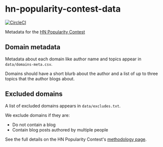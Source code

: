 # hn-popularity-contest-data

[![CircleCI](https://dl.circleci.com/status-badge/img/gh/mtlynch/hn-popularity-contest-data/tree/master.svg?style=svg)](https://dl.circleci.com/status-badge/redirect/gh/mtlynch/hn-popularity-contest-data/tree/master)

Metadata for the [HN Popularity Contest](https://refactoringenglish.com/tools/hn-popularity/)

## Domain metadata

Metadata about each domain like author name and topics appear in `data/domains-meta.csv`.

Domains should have a short blurb about the author and a list of up to three topics that the author blogs about.

## Excluded domains

A list of excluded domains appears in `data/excludes.txt`.

We exclude domains if they are:

- Do not contain a blog
- Contain blog posts authored by multiple people

See the full details on the HN Popularity Contest's [methodology page](https://refactoringenglish.com/tools/hn-popularity/methodology/).
